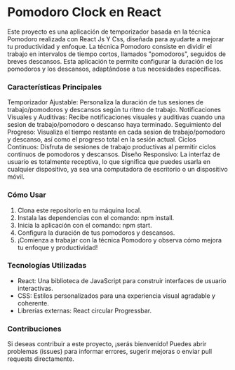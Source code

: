 # Pomodoro Clock en React
Este proyecto es una aplicación de temporizador basada en la técnica Pomodoro realizada con React Js Y Css, diseñada para ayudarte a mejorar tu productividad y enfoque. La técnica Pomodoro consiste en dividir el trabajo en intervalos de tiempo cortos, llamados "pomodoros", seguidos de breves descansos. Esta aplicación te permite configurar la duración de los pomodoros y los descansos, adaptándose a tus necesidades específicas.

### Características Principales
Temporizador Ajustable: Personaliza la duración de tus sesiones de trabajo/pomodoros y descansos según tu ritmo de trabajo.
Notificaciones Visuales y Auditivas: Recibe notificaciones visuales y auditivas cuando una sesion de trabajo/pomodoro o descanso haya terminado.
Seguimiento del Progreso: Visualiza el tiempo restante en cada sesion de trabajo/pomodoro y descanso, así como el progreso total en la sesión actual.
Ciclos Continuos: Disfruta de sesiones de trabajo productivas al permitir ciclos continuos de pomodoros y descansos.
Diseño Responsivo: La interfaz de usuario es totalmente receptiva, lo que significa que puedes usarla en cualquier dispositivo, ya sea una computadora de escritorio o un dispositivo móvil.

### Cómo Usar
  1. Clona este repositorio en tu máquina local.
  2. Instala las dependencias con el comando: npm install.
  3. Inicia la aplicación con el comando: npm start.
  4. Configura la duración de tus pomodoros y descansos.
  5. ¡Comienza a trabajar con la técnica Pomodoro y observa cómo mejora tu enfoque y productividad!
  
### Tecnologías Utilizadas
- React: Una biblioteca de JavaScript para construir interfaces de usuario interactivas.
- CSS: Estilos personalizados para una experiencia visual agradable y coherente.
- Librerías externas: React circular Progressbar.
  
### Contribuciones
Si deseas contribuir a este proyecto, ¡serás bienvenido! Puedes abrir problemas (issues) para informar errores, sugerir mejoras o enviar pull requests directamente.
